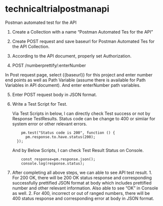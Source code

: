 # technicaltrialpostmanapi

Postman automated test for the API

1.	Create a Collection with a name “Postman Automated Tes for the API”

2.	Create POST request and save baseurl for Postman Automated Tes for the API Collection. 

3.	According to the API document, properly set Authorization. 
 
4.	POST /numberprettify/:enterNumber

In Post request page, select {{baseurl}} for this project and enter number end points as well as Path Variable (assume there is available for Path Variables in API document). And enter enterNumber path variables.

5.	Enter POST request body in JSON format. 

6.	Write a Test Script for Test. 

      Via Test Scripts in below, I can directly check Test success or not by Response TestResults. Status code can be change to 400 or simiiar for system error or other relevant errors.
  
            pm.test("Status code is 200", function () {
              pm.response.to.have.status(200);
          });

      And by Below Scripts, I can check Test Result Status on Console.

            const response=pm.response.json();
            console.log(response.status);

7.	After completing all above steps, we can able to see API test result.
        1.	For 200 OK, there will be 200 OK status response and corresponding successfully prettified JSON format at body which includes prettified number and other relevant information. Also able to see “OK” in Console as well.
        2.	For 400, incorrect or out of ranged numbers, there will be 400 status response and corresponding error at body in JSON format.
